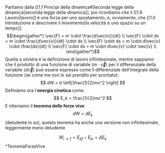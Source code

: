 Partiamo dalla [[1.1 Princìpi della dinamica#Seconda legge della dinamica|seconda legge della dinamica]], poi ricordiamo che il [[1.6 Lavoro|lavoro]] è una forza per uno spostamento, e, ovviamente, che [[1.0 Introduzione e descrivere il movimento|la velocità è uno spazio su un tempo]]:
$$\begin{gather*} 
\vec{F} = m \cdot \frac{d\vec{v}}{dt} \\
\vec{F} \cdot ds = m \cdot \frac{d\vec{v}}{dt} \cdot ds \\
\vec{F} \cdot ds = m \cdot d\vec{v} \cdot \frac{ds}{dt} \\
\vec{F} \cdot ds = m \cdot d\vec{v} \cdot \vec{v} \\
\end{gather*}$$
Quella a sinistra è la definizione di lavoro infinitesimale, mentre sappiamo che il prodotto di una funzione di variabile ($m\cdot \vec{v}$) per il differenziale della variabile ($d\vec{v}$) può essere espresso come il differenziale dell’integrale della funzione (se come me non lo sai prendilo per scontato):
$$
dW = d \left[\frac{1}{2}mv^2 \right]
$$
Definiamo ora l'**energia cinetica** come:
$$
E_k = \frac{1}{2}mv^2
$$
E otteniamo il **teorema delle forze vive**: 
$$
dW = dE_k
$$
(deludente lo so), questo teorema ha anche una versione non infinitesimale, leggermente meno deludente

$$W_{i\rightarrow f} = E_{kf}-E_{ki} = \Delta E_k$$
^TeoremaForzeVive